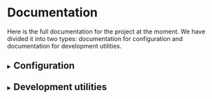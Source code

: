 # Documentation

Here is the full documentation for the project at the moment. We have divided it into two types: documentation for 
configuration and documentation for development utilities.

<details><summary>

## Configuration
</summary>

This configurations will be divided in application configurations and libraries configurations.

<details><summary>

### Apps
</summary>

[//]: # (Stats, User, Event, Application, Meals, Review, Messages)

- **[Friends](configuration/apps/friends.md)**: This optional app enables the participants to apply with their friends and then for the organizers to group their applications 
in order to invite all the friends.
- **[Judging](configuration/apps/judging.md)**: Configure invite codes and other judge-facing options for the review panel.

</details>

<details><summary>

### Libraries
</summary>

- **[Admin honeypot](configuration/libraries/admin_honeypot.md)**: Fake Django admin login screen to log and notify admins of attempted unauthorized access.
- **[Allauth](configuration/libraries/allauth.md)**: Integrated set of Django applications addressing authentication, registration, account management as well as 
3rd party (social) account authentication.
- **[Axes](configuration/libraries/axes.md)**: Axes is a Django plugin for keeping track of suspicious login attempts for your Django based website and implementing simple brute-force attack blocking.
- **[Captcha](configuration/libraries/captcha.md)**: Django reCAPTCHA form field/widget integration app.
- **[Colorfield](configuration/libraries/colorfield.md)**: Simple color field for your models with a nice color-picker in the admin-interface.
- **[Compressor](configuration/libraries/compressor.md)**: Compresses linked and inline JavaScript or CSS into a single cached file.
- **[Cors headers](configuration/libraries/corsheaders.md)**: A Django App that adds Cross-Origin Resource Sharing (CORS) headers to responses.
- **[Crontab](configuration/libraries/crontab.md)**: Dead simple crontab powered job scheduling for django.
- **[Django Bootstrap 5](configuration/libraries/django_filter.md)**: Bootstrap 5 for Django.
- **[Django CSP](configuration/libraries/django_csp.md)**: Adds Content-Security-Policy headers to Django applications.
- **[Django filter](configuration/libraries/django_filter.md)**: It allows users to filter down a queryset based on a model’s fields, displaying the form to let them do this.
- **[Django JWT](configuration/libraries/django_jwt_oidc.md)**: Django library that implements the authentication for OpenId SSO with JWT from oauth2.
- **[Django password validator](configuration/libraries/django_password_validators.md)**: Additional libraries for validating passwords in Django 2.2.25 or later.
- **[Django tables 2](configuration/libraries/django_tables2.md)**: An app for creating HTML tables.

</details>
</details>

<details><summary>

## Development utilities
</summary>

This utilities will be divided in generic utilities and app specific utilities.

<details><summary>

### Generic 
</summary>

- **[BootstrapFormMixin](utility/generic/bootstrap_form_mixin.md)**: A utility to assist in the rendering of a form using Bootstrap 5.
- **[Email](utility/generic/email.md)**: Utility to help with email sending utility of Django.
- **[OverwriteOnlyModelFormMixin](utility/generic/overwrite_only_model_form_mixin.md)**: Mixin for Django forms to only update model fields in a form.
- **[PermissionRequiredMixin](utility/generic/permission_required_mixin.md)**: Improvement of the Django PermissionRequiredMixin class. Inherit this if you create new permission mixins please.
- **[SingletonMeta](utility/generic/singleton.md)**: Singleton pattern.
- **[Tables.py](utility/generic/tables.md)**: Utilities for the [Django tables 2](configuration/libraries/django_tables2.md).
- **[TabsViewMixin](utility/generic/tabs_view_mixin.md)**: A utility to help the creation of necessary methods for displaying a view with tabs, which will automatically render when used in your views.
- **[Template.py](utility/generic/template.md)**: Template generic variables that includes some functionalities: Theme, Navigation, Hackathon settings. 
- **[TimezoneMiddleware](utility/generic/timezone.md)**: Django middleware that gets the timezone of the request.
- **[Utils.py](utility/generic/utils.md)**: Utils.py is a python file with some util functions for the whole app: `get_theme`, `full_cache`, `is_installed`, `is_instance_on_db` & `notify_user`.


</details>

<details><summary>

### App specific
</summary>

#### Application

- **[Application Forms](utility/app_specific/application_form.md)**: Generic class to create types of applications (Hacker, Mentor, etc.) that integrates automatically the forms with the Application Model.
- **[Application email segments](utility/app_specific/application_email_segments.md)**: Guide for the admin action that queues broadcast emails to small or unteamed applicants.

#### Friends

- **[Team matchmaking workflow](utility/app_specific/team_matchmaking.md)**: Organizer playbook for running the merge email campaign, monitoring the pool, and finalizing matches.
- **[Track assignment workflow](utility/app_specific/track_assignment_workflow.md)**: Step-by-step guide for auto-assigning sponsor tracks and notifying teams.

#### Event.Messages
 
- **[MessageServiceManager](utility/app_specific/messages.md)**: Explanation of how this services work and how to use it to send quick messages to the participants.

#### Judging

- **[Judging rubric import](utility/app_specific/judging_rubric_import.md)**: Steps for turning a spreadsheet or DataFrame into a rubric JSON and importing it with the management command.

### Stats

- **[Stats](utility/app_specific/messages.md)**: Explanation of how this services work and how to use it to send quick messages to the participants.

</details>

</details>

<style>
details summary > * {  
    display: inline; 
}
details {
    margin-top: 25px;
}
</style>
